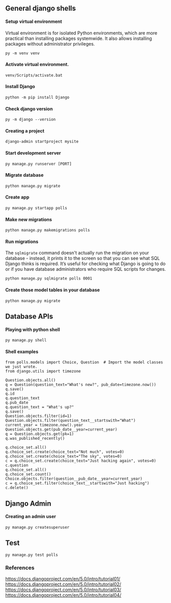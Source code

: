 ## General django shells
#### Setup virtual environment
Virtual environment is for isolated Python environments, which are more practical than installing packages systemwide. It also allows installing packages without administrator privileges.
```
py -m venv venv
```

#### Activate virtual environment.
```
venv/Scripts/activate.bat
```

#### Install Django
```
python -m pip install Django
```
#### Check django version
```
py -m django --version
```
#### Creating a project
```
django-admin startproject mysite
```
#### Start development server
```
py manage.py runserver [PORT]
```
#### Migrate database
```
python manage.py migrate
```
#### Create app
```
py manage.py startapp polls
```
#### Make new migrations 
```
python manage.py makemigrations polls
```
#### Run migrations
The `sqlmigrate` command doesn't actually run the migration on your database - instead, it prints it to the screen so that you can see what SQL Django thinks is required. It’s useful for checking what Django is going to do or if you have database administrators who require SQL scripts for changes.
```
python manage.py sqlmigrate polls 0001
```
#### Create those model tables in your database
```
python manage.py migrate
```
## Database APIs
#### Playing with python shell
```
py manage.py shell
```
#### Shell examples
```
from polls.models import Choice, Question  # Import the model classes we just wrote.
from django.utils import timezone

Question.objects.all()
q = Question(question_text="What's new?", pub_date=timezone.now())
q.save()
q.id
q.question_text
q.pub_date
q.question_text = "What's up?"
q.save()
Question.objects.filter(id=1)
Question.objects.filter(question_text__startswith="What")
current_year = timezone.now().year
Question.objects.get(pub_date__year=current_year)
q = Question.objects.get(pk=1)
q.was_published_recently()

q.choice_set.all()
q.choice_set.create(choice_text="Not much", votes=0)
q.choice_set.create(choice_text="The sky", votes=0)
c = q.choice_set.create(choice_text="Just hacking again", votes=0)
c.question
q.choice_set.all()
q.choice_set.count()
Choice.objects.filter(question__pub_date__year=current_year)
c = q.choice_set.filter(choice_text__startswith="Just hacking")
c.delete()
```

## Django Admin
#### Creating an admin user
```
py manage.py createsuperuser
```

## Test 

```
py manage.py test polls
```

### References
https://docs.djangoproject.com/en/5.0/intro/tutorial01/
https://docs.djangoproject.com/en/5.0/intro/tutorial02/
https://docs.djangoproject.com/en/5.0/intro/tutorial03/
https://docs.djangoproject.com/en/5.0/intro/tutorial04/